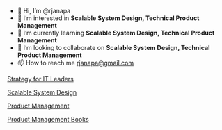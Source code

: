 - 👋 Hi, I’m @rjanapa
- 👀 I’m interested in <b>Scalable System Design, Technical Product Management</b>
- 🌱 I’m currently learning <b>Scalable System Design, Technical Product Management</b>
- 💞️ I’m looking to collaborate on <b>Scalable System Design, Technical Product Management</b>
- 📫 How to reach me rjanapa@gmail.com

<!---
rjanapa/rjanapa is a ✨ special ✨ repository because its `README.md` (this file) appears on your GitHub profile.
You can click the Preview link to take a look at your changes.
--->

[Strategy for IT Leaders](https://github.com/rjanapa/rjanapa/blob/main/Strategy%20for%20IT%20Leader.md)

[Scalable System Design](https://github.com/rjanapa/rjanapa/blob/main/ScalableSystemDesign.md)

[Product Management](https://github.com/rjanapa/rjanapa/blob/main/MyProductPortfolio.md)

[Product Management Books](https://github.com/rjanapa/rjanapa/blob/main/Product%20Management%20Books.md)
